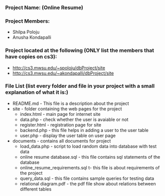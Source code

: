 ### Project Name: (Online Resume)

### Project Members:

- Shilpa Poloju
- Anusha Kondapalli

### Project located at the following (ONLY list the members that have copies on cs3):

- http://cs3.mwsu.edu/~spoloju/dbProject/site
- http://cs3.mwsu.edu/~akondapalli/dbProject/site


### File List (list every folder and file in your project with a small explanation of what it is:)

- README.md - This file is a description about the project
- site - folder containing the web pages for the project
    - index.html - main page for internet site
    - data.php - check whether the user is avaiable or not 
    - register.html - registration page for site
    - backend.php - this file helps in adding a user to the user table
    - user.php - display the user table on user page
- documents - contains all documents for project
    - load_data.php - script to load random data into database with test data
    - online resume database.sql - this file contains sql statements of the database 
    - online_resume_requirements.sql t- this file is about requirements of the project
    - query_data.sql - this file contains sample queries for testing data
    - relational diagram.pdf - the pdf file show about relations between different tables

